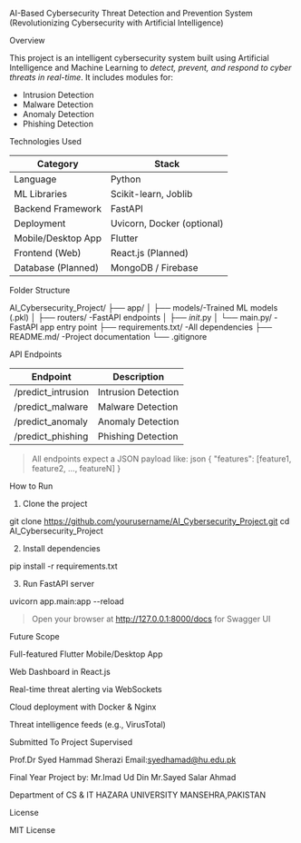  AI-Based Cybersecurity Threat Detection and Prevention System
 (Revolutionizing Cybersecurity with Artificial Intelligence)


 Overview

This project is an intelligent cybersecurity system built using Artificial Intelligence and Machine Learning to *detect, prevent, and respond to cyber threats in real-time*. It includes modules for:

- Intrusion Detection
- Malware Detection
- Anomaly Detection
- Phishing Detection


 Technologies Used

| Category           | Stack                                     |
|--------------------|-------------------------------------------|
| Language           | Python                                    |
| ML Libraries       | Scikit-learn, Joblib                      |
| Backend Framework  | FastAPI                                   |
| Deployment         | Uvicorn, Docker (optional)                |
| Mobile/Desktop App | Flutter                                   |
| Frontend (Web)     | React.js (Planned)                        |
| Database (Planned) | MongoDB / Firebase                        |


 Folder Structure

AI_Cybersecurity_Project/
├── app/
│   ├── models/-Trained ML models (.pkl)
│   ├── routers/ -FastAPI endpoints
│   ├── _init_.py
│   └── main.py/ -FastAPI app entry point
├── requirements.txt/ -All dependencies
├── README.md/ -Project documentation
└── .gitignore


 API Endpoints

| Endpoint              | Description                  |
|-----------------------|------------------------------|
| /predict_intrusion  | Intrusion Detection          |
| /predict_malware    | Malware Detection            |
| /predict_anomaly    | Anomaly Detection            |
| /predict_phishing   | Phishing Detection           |

> All endpoints expect a JSON payload like:
 json
{
  "features": [feature1, feature2, ..., featureN]
}



How to Run

1. Clone the project

git clone https://github.com/yourusername/AI_Cybersecurity_Project.git
cd AI_Cybersecurity_Project

2. Install dependencies

pip install -r requirements.txt

3. Run FastAPI server

uvicorn app.main:app --reload

> Open your browser at http://127.0.0.1:8000/docs for Swagger UI




Future Scope

Full-featured Flutter Mobile/Desktop App

Web Dashboard in React.js

Real-time threat alerting via WebSockets

Cloud deployment with Docker & Nginx

Threat intelligence feeds (e.g., VirusTotal)



Submitted To Project Supervised

Prof.Dr Syed Hammad Sherazi
Email:syedhamad@hu.edu.pk


Final Year Project by:
Mr.Imad Ud Din
Mr.Sayed Salar Ahmad

Department of CS & IT
HAZARA UNIVERSITY MANSEHRA,PAKISTAN



License

MIT License
